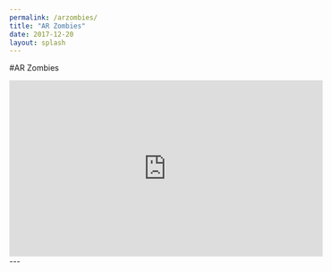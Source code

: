 ```yaml
---
permalink: /arzombies/
title: "AR Zombies"
date: 2017-12-20
layout: splash
---
```

#AR Zombies
<iframe width="560" height="315" src="https://www.youtube.com/embed/9xCIwtU2_yc" frameborder="0" gesture="media" allow="encrypted-media" allowfullscreen></iframe>
---
